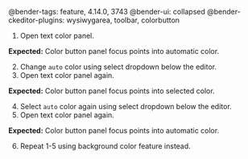 @bender-tags: feature, 4.14.0, 3743
@bender-ui: collapsed
@bender-ckeditor-plugins: wysiwygarea, toolbar, colorbutton

1. Open text color panel.

**Expected:** Color button panel focus points into automatic color.

2. Change `auto` color using select dropdown below the editor.
3. Open text color panel again.

**Expected:** Color button panel focus points into selected color.

4. Select `auto` color again using select dropdown below the editor.
5. Open text color panel again.

**Expected:** Color button panel focus points into automatic color.

6. Repeat 1-5 using background color feature instead.
